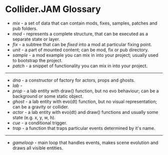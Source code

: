 Collider.JAM Glossary
=====================

* *mix* - a set of data that can contain mods, fixes, samples, patches and pub folders.
* *mod* - represents a complete structure, that can be executed as a separate state or layer.
* *fix* - a subtree that can be _fixed_ into a mod at particular fixing point.
* *unit* - a part of mounted content; can be mod, fix or pub directory.
* *sample* - a mod example you can mix in into your project; usually used to bootstrap the project.
* *patch* - a snippet of functionality you can mix in into your project.
---
* *dna* - a constructor of factory for actors, props and ghosts.
* *lab* -
* *prop* - a lab entity with draw() function, but no evo behaviour; can be a background or some static object.
* *ghost* - a lab entity with evo(dt) function, but no visual representation; can be a gravity or collider.
* *actor* - a lab entity with evo(dt) and draw() functions and usually some state (e.g. x, y, w, h).
* *cue* - a conditional trigger.
* *trap* - a function that traps particular events determined by it's name.
---
* *gameloop* - main loop that handles events, makes scene evolution and draws all visible entities.

